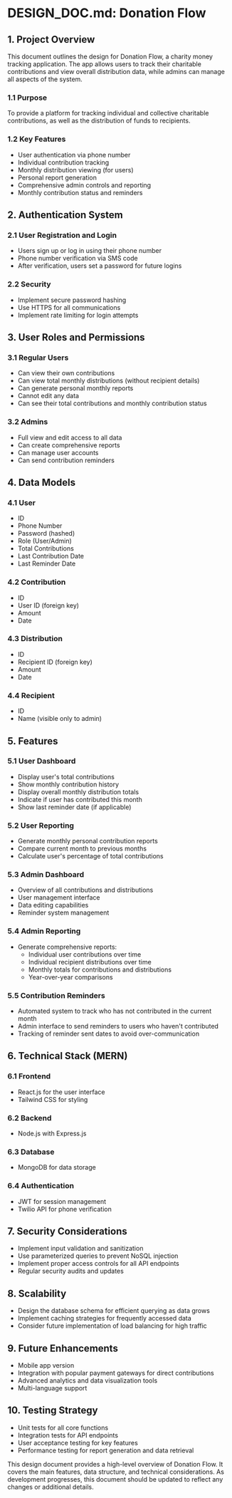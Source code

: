 # DESIGN_DOC.md: Donation Flow

## 1. Project Overview

This document outlines the design for Donation Flow, a charity money tracking application. The app allows users to track their charitable contributions and view overall distribution data, while admins can manage all aspects of the system.

### 1.1 Purpose

To provide a platform for tracking individual and collective charitable contributions, as well as the distribution of funds to recipients.

### 1.2 Key Features

- User authentication via phone number
- Individual contribution tracking
- Monthly distribution viewing (for users)
- Personal report generation
- Comprehensive admin controls and reporting
- Monthly contribution status and reminders

## 2. Authentication System

### 2.1 User Registration and Login

- Users sign up or log in using their phone number
- Phone number verification via SMS code
- After verification, users set a password for future logins

### 2.2 Security

- Implement secure password hashing
- Use HTTPS for all communications
- Implement rate limiting for login attempts

## 3. User Roles and Permissions

### 3.1 Regular Users

- Can view their own contributions
- Can view total monthly distributions (without recipient details)
- Can generate personal monthly reports
- Cannot edit any data
- Can see their total contributions and monthly contribution status

### 3.2 Admins

- Full view and edit access to all data
- Can create comprehensive reports
- Can manage user accounts
- Can send contribution reminders

## 4. Data Models

### 4.1 User

- ID
- Phone Number
- Password (hashed)
- Role (User/Admin)
- Total Contributions
- Last Contribution Date
- Last Reminder Date

### 4.2 Contribution

- ID
- User ID (foreign key)
- Amount
- Date

### 4.3 Distribution

- ID
- Recipient ID (foreign key)
- Amount
- Date

### 4.4 Recipient

- ID
- Name (visible only to admin)

## 5. Features

### 5.1 User Dashboard

- Display user's total contributions
- Show monthly contribution history
- Display overall monthly distribution totals
- Indicate if user has contributed this month
- Show last reminder date (if applicable)

### 5.2 User Reporting

- Generate monthly personal contribution reports
- Compare current month to previous months
- Calculate user's percentage of total contributions

### 5.3 Admin Dashboard

- Overview of all contributions and distributions
- User management interface
- Data editing capabilities
- Reminder system management

### 5.4 Admin Reporting

- Generate comprehensive reports:
  - Individual user contributions over time
  - Individual recipient distributions over time
  - Monthly totals for contributions and distributions
  - Year-over-year comparisons

### 5.5 Contribution Reminders

- Automated system to track who has not contributed in the current month
- Admin interface to send reminders to users who haven't contributed
- Tracking of reminder sent dates to avoid over-communication

## 6. Technical Stack (MERN)

### 6.1 Frontend

- React.js for the user interface
- Tailwind CSS for styling

### 6.2 Backend

- Node.js with Express.js

### 6.3 Database

- MongoDB for data storage

### 6.4 Authentication

- JWT for session management
- Twilio API for phone verification

## 7. Security Considerations

- Implement input validation and sanitization
- Use parameterized queries to prevent NoSQL injection
- Implement proper access controls for all API endpoints
- Regular security audits and updates

## 8. Scalability

- Design the database schema for efficient querying as data grows
- Implement caching strategies for frequently accessed data
- Consider future implementation of load balancing for high traffic

## 9. Future Enhancements

- Mobile app version
- Integration with popular payment gateways for direct contributions
- Advanced analytics and data visualization tools
- Multi-language support

## 10. Testing Strategy

- Unit tests for all core functions
- Integration tests for API endpoints
- User acceptance testing for key features
- Performance testing for report generation and data retrieval

This design document provides a high-level overview of Donation Flow. It covers the main features, data structure, and technical considerations. As development progresses, this document should be updated to reflect any changes or additional details.
